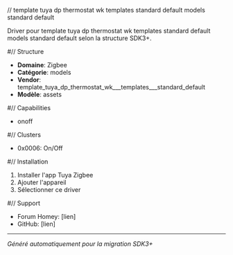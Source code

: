 // template tuya dp thermostat wk   templates   standard default models standard default

Driver pour template tuya dp thermostat wk   templates   standard default models standard default selon la structure SDK3+.

#// Structure
- **Domaine**: Zigbee
- **Catégorie**: models
- **Vendor**: template_tuya_dp_thermostat_wk___templates___standard_default
- **Modèle**: assets

#// Capabilities
- onoff

#// Clusters
- 0x0006: On/Off

#// Installation
1. Installer l'app Tuya Zigbee
2. Ajouter l'appareil
3. Sélectionner ce driver

#// Support
- Forum Homey: [lien]
- GitHub: [lien]

---
*Généré automatiquement pour la migration SDK3+*